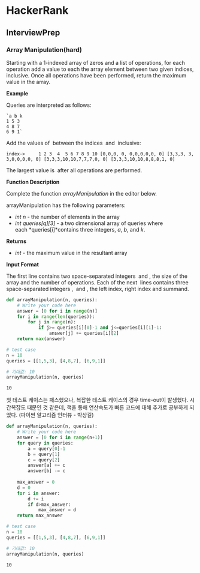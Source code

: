 # HackerRank
## InterviewPrep
### Array Manipulation(hard)

Starting with a 1-indexed array of zeros and a list of operations, for each operation add a value to each the array element between two given indices, inclusive. Once all operations have been performed, return the maximum value in the array.

**Example** 

Queries are interpreted as follows:

    `a b k
    1 5 3
    4 8 7
    6 9 1`

Add the values of  between the indices  and  inclusive:

`index->	 1 2 3  4  5 6 7 8 9 10
	[0,0,0, 0, 0,0,0,0,0, 0]
	[3,3,3, 3, 3,0,0,0,0, 0]
	[3,3,3,10,10,7,7,7,0, 0]
	[3,3,3,10,10,8,8,8,1, 0]`

The largest value is  after all operations are performed.

**Function Description**

Complete the function *arrayManipulation* in the editor below.

arrayManipulation has the following parameters:

- *int n* - the number of elements in the array
- *int queries[q][3]* - a two dimensional array of queries where each *queries[i]*contains three integers, *a*, *b*, and *k*.

**Returns**

- *int* - the maximum value in the resultant array

**Input Format**

The first line contains two space-separated integers  and , the size of the array and the number of operations. Each of the next  lines contains three space-separated integers ,  and , the left index, right index and summand.


```python
def arrayManipulation(n, queries):
    # Write your code here
    answer = [0 for i in range(n)]
    for i in range(len(queries)):
        for j in range(n):
            if j>= queries[i][0]-1 and j<=queries[i][1]-1:
                answer[j] += queries[i][2]
    return max(answer)
```


```python
# test case 
n = 10
queries = [[1,5,3], [4,8,7], [6,9,1]]

# 기대값: 10
arrayManipulation(n, queries)
```




    10



첫 테스트 케이스는 패스했으나,
복잡한 테스트 케이스의 경우 time-out이 발생했다.
시간복잡도 때문인 것 같은데, 
책을 통해 연산속도가 빠른 코드에 대해 추가로 공부하게 되었다.
(파이썬 알고리즘 인터뷰 - 박상길)


```python
def arrayManipulation(n, queries):
    # Write your code here
    answer = [0 for i in range(n+1)]
    for query in queries:
        a = query[0]-1
        b = query[1]
        c = query[2]
        answer[a] += c
        answer[b] -= c 
    
    max_answer = 0
    d = 0
    for i in answer:
        d += i 
        if d>max_answer:
            max_answer = d 
    return max_answer
```


```python
# test case 
n = 10
queries = [[1,5,3], [4,8,7], [6,9,1]]

# 기대값: 10
arrayManipulation(n, queries)
```




    10


